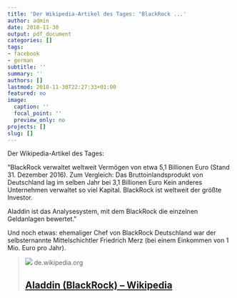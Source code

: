```yaml
---
title: 'Der Wikipedia-Artikel des Tages: "BlackRock ...'
author: admin
date: 2018-11-30
output: pdf_document
categories: []
tags:
- facebook
- german
subtitle: ''
summary: ''
authors: []
lastmod: 2018-11-30T22:27:33+01:00
featured: no
image:
  caption: ''
  focal_point: ''
  preview_only: no
projects: []
slug: []
---
```

Der Wikipedia-Artikel des Tages:

"BlackRock verwaltet weltweit Vermögen von etwa 5,1 Billionen Euro (Stand 31. Dezember 2016). Zum Vergleich: Das Bruttoinlandsprodukt von Deutschland lag im selben Jahr bei 3,1 Billionen Euro Kein anderes Unternehmen verwaltet so viel Kapital. BlackRock ist weltweit der größte Investor.

Aladdin ist das Analysesystem, mit dem BlackRock die einzelnen Geldanlagen bewertet."

Und noch etwas: ehemaliger Chef von BlackRock Deutschland war der selbsternannte Mittelschichtler Friedrich Merz (bei einem Einkommen von 1 Mio. Euro pro Jahr).
> [![](https://upload.wikimedia.org/wikipedia/commons/thumb/4/45/Aladdin_BlackRock_logo_01.svg/1200px-Aladdin_BlackRock_logo_01.svg.png)](https://de.wikipedia.org/wiki/Aladdin_(BlackRock))
> de.wikipedia.org
> ## [Aladdin (BlackRock) – Wikipedia](https://de.wikipedia.org/wiki/Aladdin_(BlackRock))
>

